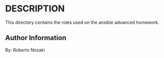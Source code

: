 DESCRIPTION
===========

This directory contains the roles used on the ansible advanced homework.

Author Information
------------------

By: Roberto Nozaki
